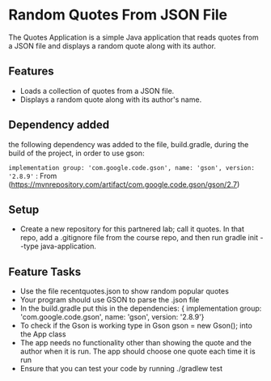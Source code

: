 # Random Quotes From JSON File

The Quotes Application is a simple Java application that reads quotes from a JSON file and displays a random quote along with its author.

## Features
- Loads a collection of quotes from a JSON file.
- Displays a random quote along with its author's name.

## Dependency added

the following dependency was added to the file, build.gradle, during the build of the project, in order to use gson:

``` implementation group: 'com.google.code.gson', name: 'gson', version: '2.8.9' ``` : From (https://mvnrepository.com/artifact/com.google.code.gson/gson/2.7)

## Setup
* Create a new repository for this partnered lab; call it quotes. In that repo, add a .gitignore file from the course repo, and then run gradle init --type java-application.

## Feature Tasks

* Use the file recentquotes.json to show random popular quotes
* Your program should use GSON to parse the .json file
* In the build.gradle put this in the dependencies: { implementation group: 'com.google.code.gson', name: 'gson', version: '2.8.9'}
* To check if the Gson is working type in Gson gson = new Gson(); into the App class
* The app needs no functionality other than showing the quote and the author when it is run. The app should choose one quote each time it is run
* Ensure that you can test your code by running ./gradlew test
